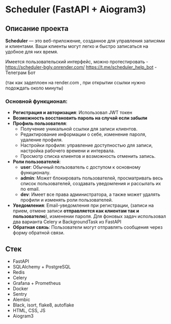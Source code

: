 # Scheduler (FastAPI + Aiogram3)


## Описание проекта

**Scheduler** — это веб-приложение, созданное для управления записями и клиентами. 
Ваши клиенты могут легко и быстро записаться на удобное для них время.

Имеется пользовательский интерфейс, можно протестировать - https://scheduler-bgly.onrender.com/
https://t.me/scheduler_help_bot - Телеграм Бот

(так как задеплоен на render.com , при открытии ссылки нужно подождать около минуты)

### Основной функционал:

- **Регистрация и авторизация**: Использовал JWT токен
- **Возможность восстановить пароль на случай если забыли**
- **Профиль пользователя**:
  - Получение уникальной ссылки для записи клиентов.
  - Редактирование информации о себе, изменение пароля, удаление профиля.
  - Настройки профиля: управление доступностью для записи, настройка рабочего времени и интервала.
  - Просмотр списка клиентов и возможность отменить запись.
- **Роли пользователей**:
  - **user**: Обычный пользователь с доступом к основному функционалу.
  - **admin**: Может блокировать пользователей, просматривать весь список пользователей, создавать уведомления и рассылать их по email.
  - **dev**: Имеет все права администратора, а также может удалять профили и изменять роли пользователей.
- **Уведомления**: Email-уведомления при регистрации, (записи на прием, отмене записи **отправляется как клиентам так и пользователю**), изменении пароля.
  Для фоновых задач использовал два варианта Celery и BackgroundTask из FastAPI
- **Обратная связь**: Пользователи могут отправлять сообщения через форму обратной связи.

## Стек

- FastAPI
- SQLAlchemy + PostgreSQL
- Redis
- Celery
- Grafana + Prometheus
- Docker
- Sentry
- Alembic
- Black, isort, flake8, autoflake
- HTML, CSS, JS
- Aiogram3
